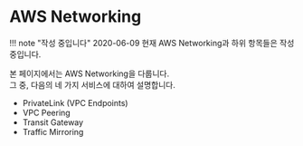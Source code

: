 # AWS Networking

!!! note "작성 중입니다"
    2020-06-09 현재 AWS Networking과 하위 항목들은 작성 중입니다.

본 페이지에서는 AWS Networking을 다룹니다.  
그 중, 다음의 네 가지 서비스에 대하여 설명합니다.  

- PrivateLink (VPC Endpoints)
- VPC Peering
- Transit Gateway
- Traffic Mirroring
